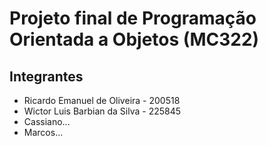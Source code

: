 # Projeto final de Programação Orientada a Objetos (MC322)
## Integrantes
- Ricardo Emanuel de Oliveira - 200518
- Wictor Luis Barbian da Silva - 225845
- Cassiano...
- Marcos...